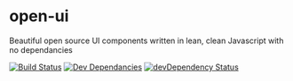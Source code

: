 open-ui
=======

Beautiful open source UI components written in lean, clean Javascript with no dependancies

[![Build Status](https://travis-ci.org/open-ui/open-ui.svg)](https://travis-ci.org/open-ui/open-ui)
[![Dev Dependancies](https://david-dm.org/open-ui/open-ui.png)](https://david-dm.org/open-ui/open-ui)
[![devDependency Status](https://david-dm.org/open-ui/open-ui/dev-status.svg)](https://david-dm.org/open-ui/open-ui#info=devDependencies)
